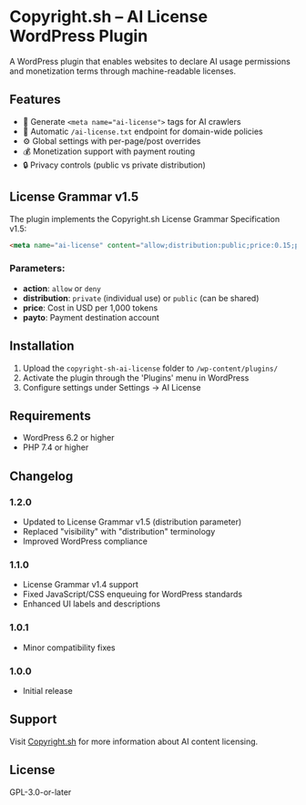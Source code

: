 # Copyright.sh – AI License WordPress Plugin

A WordPress plugin that enables websites to declare AI usage permissions and monetization terms through machine-readable licenses.

## Features

- 🤖 Generate `<meta name="ai-license">` tags for AI crawlers
- 📄 Automatic `/ai-license.txt` endpoint for domain-wide policies  
- ⚙️ Global settings with per-page/post overrides
- 💰 Monetization support with payment routing
- 🔒 Privacy controls (public vs private distribution)

## License Grammar v1.5

The plugin implements the Copyright.sh License Grammar Specification v1.5:

```html
<meta name="ai-license" content="allow;distribution:public;price:0.15;payto:cs-8f4a2b9c1d5e6f7a">
```

### Parameters:
- **action**: `allow` or `deny`
- **distribution**: `private` (individual use) or `public` (can be shared)
- **price**: Cost in USD per 1,000 tokens
- **payto**: Payment destination account

## Installation

1. Upload the `copyright-sh-ai-license` folder to `/wp-content/plugins/`
2. Activate the plugin through the 'Plugins' menu in WordPress
3. Configure settings under Settings → AI License

## Requirements

- WordPress 6.2 or higher
- PHP 7.4 or higher

## Changelog

### 1.2.0
- Updated to License Grammar v1.5 (distribution parameter)
- Replaced "visibility" with "distribution" terminology
- Improved WordPress compliance

### 1.1.0  
- License Grammar v1.4 support
- Fixed JavaScript/CSS enqueuing for WordPress standards
- Enhanced UI labels and descriptions

### 1.0.1
- Minor compatibility fixes

### 1.0.0
- Initial release

## Support

Visit [Copyright.sh](https://copyright.sh) for more information about AI content licensing.

## License

GPL-3.0-or-later